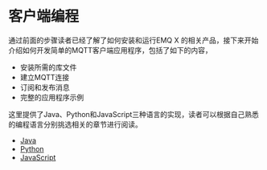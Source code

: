 # 客户端编程

通过前面的步骤读者已经了解了如何安装和运行EMQ X 的相关产品，接下来开始介绍如何开发简单的MQTT客户端应用程序，包括了如下的内容，

- 安装所需的库文件
- 建立MQTT连接
- 订阅和发布消息
- 完整的应用程序示例

这里提供了Java、Python和JavaScript三种语言的实现，读者可以根据自己熟悉的编程语言分别挑选相关的章节进行阅读。

- [Java](java.md)
- [Python](python.md)
- [JavaScript](ws.md)

